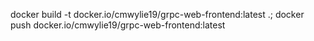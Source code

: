 docker build -t docker.io/cmwylie19/grpc-web-frontend:latest .; docker push docker.io/cmwylie19/grpc-web-frontend:latest